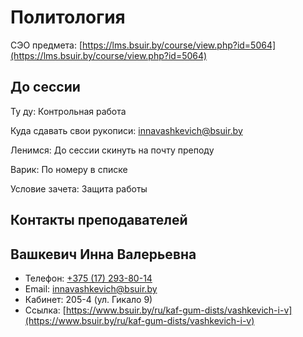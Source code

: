 # Политология&#x20;

СЭО предмета: [https://lms.bsuir.by/course/view.php?id=5064](https://lms.bsuir.by/course/view.php?id=5064)

## До сессии

Ту ду: Контрольная работа

Куда сдавать свои рукописи: innavashkevich@bsuir.by

Ленимся: До сессии скинуть на почту преподу

Варик: По номеру в списке

Условие зачета: Защита работы

## Контакты преподавателей

## Вашкевич Инна Валерьевна

* Телефон: [+375 (17) 293-80-14](tel:+375172938014)
* Email: [innavashkevich@bsuir.by](mailto:innavashkevich@bsuir.by)
* Кабинет: 205-4 (ул. Гикало 9)
* Ссылка: [https://www.bsuir.by/ru/kaf-gum-dists/vashkevich-i-v](https://www.bsuir.by/ru/kaf-gum-dists/vashkevich-i-v)
